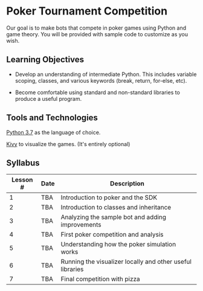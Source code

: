# Poker Tournament Competition
Our goal is to make bots that compete in poker games using Python and game theory. You will be provided with sample code to customize as you wish.

## Learning Objectives

- Develop an understanding of intermediate Python. This includes variable scoping, classes, and various keywords (break, return, for-else, etc).

- Become comfortable using standard and non-standard libraries to produce a useful program.

## Tools and Technologies

[Python 3.7](https://www.python.org/downloads/) as the language of choice.

[Kivy](https://kivy.org/#download) to visualize the games. (It's entirely optional)


## Syllabus

Lesson # | Date | Description
--|--|--
1 | TBA | Introduction to poker and the SDK
2 | TBA | Introduction to classes and inheritance
3 | TBA | Analyzing the sample bot and adding improvements
4 | TBA | First poker competition and analysis
5 | TBA | Understanding how the poker simulation works
6 | TBA | Running the visualizer locally and other useful libraries
7 | TBA | Final competition with pizza

